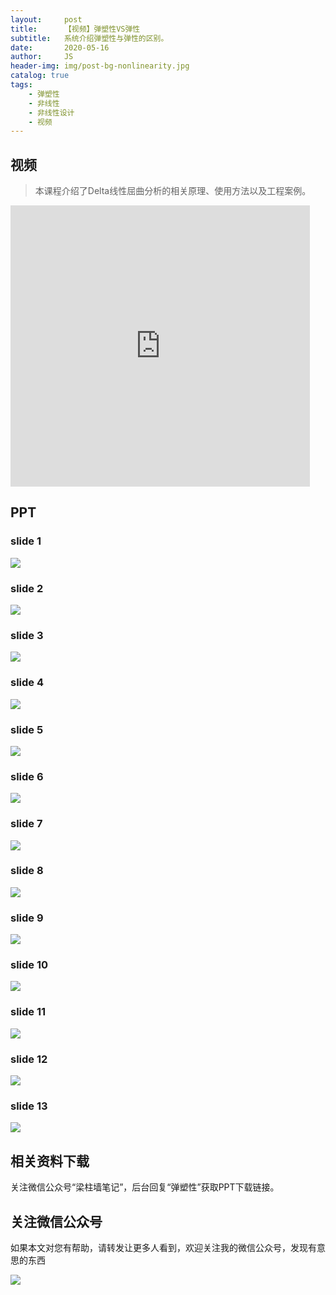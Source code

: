 ```yaml
---
layout:     post
title:      【视频】弹塑性VS弹性
subtitle:   系统介绍弹塑性与弹性的区别。
date:       2020-05-16
author:     JS
header-img: img/post-bg-nonlinearity.jpg
catalog: true
tags:
    - 弹塑性
    - 非线性
    - 非线性设计
    - 视频
---
```


## 视频

> 本课程介绍了Delta线性屈曲分析的相关原理、使用方法以及工程案例。

<iframe width="95%" height="450" src="https://v.qq.com/txp/iframe/player.html?vid=g093159fm39" frameborder="0" scrolling="no" allowfullscreen></iframe>

## PPT

### slide 1
![](https://pic.downk.cc/item/5ebff15fc2a9a83be5378ea4.jpg)

### slide 2
![](https://pic.downk.cc/item/5ebff15fc2a9a83be5378eab.jpg)

### slide 3
![](https://pic.downk.cc/item/5ebff15fc2a9a83be5378eae.jpg)

### slide 4
![](https://pic.downk.cc/item/5ebff15fc2a9a83be5378eb1.jpg)

### slide 5
![](https://pic.downk.cc/item/5ebff15fc2a9a83be5378eb6.jpg)

### slide 6
![](https://pic.downk.cc/item/5ebff212c2a9a83be538773d.jpg)

### slide 7
![](https://pic.downk.cc/item/5ebff212c2a9a83be5387740.jpg)

### slide 8
![](https://pic.downk.cc/item/5ebff212c2a9a83be5387746.jpg)

### slide 9
![](https://pic.downk.cc/item/5ebff212c2a9a83be538774a.jpg)

### slide 10
![](https://pic.downk.cc/item/5ebff212c2a9a83be538774f.jpg)

### slide 11
![](https://pic.downk.cc/item/5ebff257c2a9a83be538ccc0.jpg)

### slide 12
![](https://pic.downk.cc/item/5ebff257c2a9a83be538cce9.jpg)

### slide 13
![](https://pic.downk.cc/item/5ebff257c2a9a83be538cceb.jpg)

## 相关资料下载

关注微信公众号“梁柱墙笔记”，后台回复“弹塑性”获取PPT下载链接。

## 关注微信公众号

如果本文对您有帮助，请转发让更多人看到，欢迎关注我的微信公众号，发现有意思的东西 

![](https://pic.downk.cc/item/5e50fa03bb8bdc23de243296.jpg)
 
